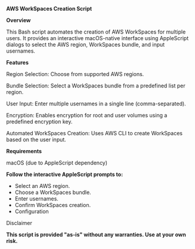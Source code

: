 **AWS WorkSpaces Creation Script**

**Overview**

This Bash script automates the creation of AWS WorkSpaces for multiple users. 
It provides an interactive macOS-native interface using AppleScript dialogs to select the AWS region, WorkSpaces bundle, and input usernames.

**Features**

Region Selection: Choose from supported AWS regions.

Bundle Selection: Select a WorkSpaces bundle from a predefined list per region.

User Input: Enter multiple usernames in a single line (comma-separated).

Encryption: Enables encryption for root and user volumes using a predefined encryption key.

Automated WorkSpaces Creation: Uses AWS CLI to create WorkSpaces based on the user input.

**Requirements**

macOS (due to AppleScript dependency)

**Follow the interactive AppleScript prompts to:**

- Select an AWS region.
- Choose a WorkSpaces bundle.
- Enter usernames.
- Confirm WorkSpaces creation.
- Configuration


Disclaimer

**This script is provided "as-is" without any warranties. Use at your own risk.**
